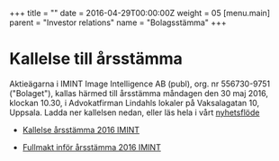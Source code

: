 +++
title = ""
date = 2016-04-29T00:00:00Z
weight = 05
[menu.main]
parent = "Investor relations"
name = "Bolagsstämma"
+++
# Kallelse till årsstämma

Aktieägarna i IMINT Image Intelligence AB (publ), org. nr 556730-9751 ("Bolaget"), kallas härmed till årsstämma måndagen den 30 maj 2016, klockan 10.30, i Advokatfirman Lindahls lokaler på Vaksalagatan 10, Uppsala. Ladda ner kallelsen nedan, eller läs hela i vårt [nyhetsflöde](/nyheter/2016-04-29-kallelse-bolagsstamma/)


- [Kallelse årsstämma 2016 IMINT](Kallelse_arsstamma_2016_IMINT.DOC)

- [Fullmakt inför årsstämma 2016 IMINT](Fullmakt_infor_arsstamma_2016_IMINT.DOC)
